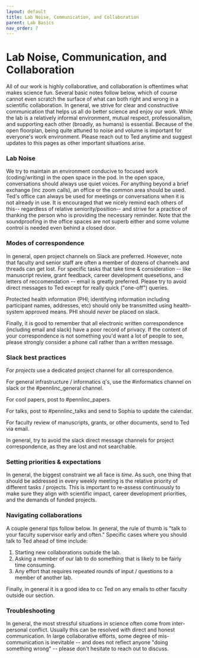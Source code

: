 ```yaml
---
layout: default
title: Lab Noise, Communication, and Collaboration
parent: Lab Basics
nav_order: 7
---
```


# Lab Noise, Communication, and Collaboration

All of our work is highly collaborative, and collaboration is oftentimes what makes science fun.  Several basic notes follow below, which of course cannot even scratch the surface of what can both right and wrong in a scientific collaboration.     In general, we strive for clear and constructive communication that helps us all do better science and enjoy our work.  While the lab is a relatively  informal environment, mutual respect, professionalism, and supporting each other (broadly, as humans) is essential. Because of the open floorplan, being quite attuned to noise and volume is important for everyone's work environment.  Please reach out to Ted anytime and suggest updates to this pages as other important situations arise.

### Lab Noise

We try to maintain an environment conducive to focused work (coding/writing) in the open space in the pod.  In the open space, conversations should always use quiet voices.  For anything beyond a brief exchange (inc zoom calls), an office or the common area should be used. Ted's office can always be used for meetings or conversations when it is not already in use.   It is encouraged that we nicely remind each others of this-- regardless of relative seniority/position-- and strive for a practice of thanking the person who is providing the necessary reminder. Note that the soundproofing in the office spaces are not superb either and some volume control is needed even behind a closed door.  


### Modes of correspondence

In general, open project channels on Slack are preferred.  However, note that faculty and senior staff are often a member of dozens of channels and threads can get lost. For specific tasks that take time & consideration -- like manuscript review, grant feedback, career development quesetions, and letters of reccomendation -- email is greatly preferred.  Please try to avoid direct messages to Ted except for really quick ("one-off") queries.

Protected health information (PHI; identifying information including participant names, addresses, etc) should only be transmitted using health-system approved means.  PHI should *never* be placed on slack.

Finally, it is good to remember that all electronic written correspondence (including email and slack) have a poor record of privacy.  If the content of your correspondence is not something you'd want a lot of people to see, please strongly consider a phone call rather than a written message.


### Slack best practices

For _projects_ use a dedicated project channel for all correspondence.

For general infrastructure / informatics q's, use the #informatics channel on slack or the #pennlinc_general channel.

For cool papers, post to #pennlinc_papers.

For talks, post to #pennlinc_talks and send to Sophia to update the calendar.

For faculty review of manuscripts, grants, or other documents, send to Ted via email.

In general, try to avoid the slack direct message channels for project correspondence, as they are lost and not searchable.   



### Setting priorities & expectations

In general, the biggest constraint we all face is _time_.  As such, one thing that should be addressed in every weekly meeting is the relative priority of different tasks / projects.  This is important to re-assess continuously to make sure they align with scientific impact, career development priorities, and the demands of funded projects.


### Navigating collaborations

A couple general tips follow below.  In general, the rule of thumb is "talk to your faculty supervisor early and often." Specific cases where you should talk to Ted ahead of time include:

1) Starting new collaborations outside the lab.
2) Asking a member of our lab to do something that is likely to be fairly time consuming.
3) Any effort that requires repeated rounds of input / questions to a member of another lab.

Finally, in general it is a good idea to cc Ted on any emails to other faculty outside our section.


### Troubleshooting

In general, the most stressful situations in science often come from inter-personal conflict. Usually this can be resolved with direct and honest communication.  In large collaborative efforts, some degree of mis-communication is inevitable -- and does not reflect anyone "doing something wrong" -- please don't hesitate to reach out to discuss.

 
